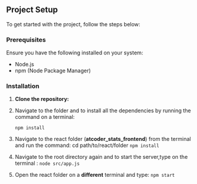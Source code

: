 ## Project Setup

To get started with the project, follow the steps below:

### Prerequisites

Ensure you have the following installed on your system:

- Node.js
- npm (Node Package Manager)

### Installation

1. **Clone the repository:**

2. Navigate to the folder and to install all the dependencies by running the command on a terminal:

   `npm install`

3. Navigate to the react folder (**atcoder_stats_frontend**) from the terminal and run the command:
   cd path/to/react/folder
   `npm install`

4. Navigate to the root directory again and to start the server,type on the terminal :
   `node src/app.js`

5. Open the react folder on a **different** terminal and type:
   `npm start`

